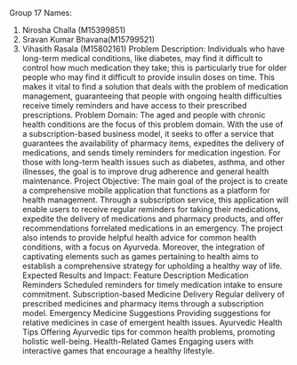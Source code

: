 Group 17
Names:
1) Nirosha Challa (M15399851)
2) Sravan Kumar Bhavana(M15799521)
3) Vihasith Rasala (M15802161)
Problem Description:
Individuals who have long-term medical conditions, like diabetes, may find it difficult to control how
much medication they take; this is particularly true for older people who may find it difficult to provide
insulin doses on time. This makes it vital to find a solution that deals with the problem of medication
management, guaranteeing that people with ongoing health difficulties receive timely reminders and
have access to their prescribed prescriptions.
Problem Domain:
The aged and people with chronic health conditions are the focus of this problem domain. With the
use of a subscription-based business model, it seeks to offer a service that guarantees the availability of
pharmacy items, expedites the delivery of medications, and sends timely reminders for medication
ingestion. For those with long-term health issues such as diabetes, asthma, and other illnesses, the goal
is to improve drug adherence and general health maintenance.
Project Objective:
The main goal of the project is to create a comprehensive mobile application that functions as a
platform for health management. Through a subscription service, this application will enable users to
receive regular reminders for taking their medications, expedite the delivery of medications and
pharmacy products, and offer recommendations forrelated medications in an emergency. The project
also intends to provide helpful health advice for common health conditions, with a focus on Ayurveda.
Moreover, the integration of captivating elements such as games pertaining to health aims to establish a
comprehensive strategy for upholding a healthy way of life.
Expected Results and Impact:
Feature Description
Medication Reminders
Scheduled reminders for timely medication intake to ensure
commitment.
Subscription-based Medicine
Delivery
Regular delivery of prescribed medicines and pharmacy items
through a subscription model.
Emergency Medicine
Suggestions
Providing suggestions for relative medicines in case of emergent
health issues.
Ayurvedic Health Tips
Offering Ayurvedic tips for common health problems, promoting
holistic well-being.
Health-Related Games
Engaging users with interactive games that encourage a healthy
lifestyle.
